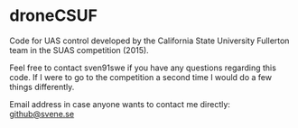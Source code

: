 # droneCSUF
Code for UAS control developed by the California State University Fullerton team in the SUAS competition (2015).

Feel free to contact sven91swe if you have any questions regarding this code. If I were to go to the competition a second time I would do a few things differently.

Email address in case anyone wants to contact me directly:
github@svene.se
